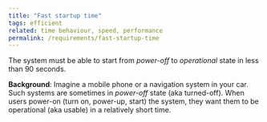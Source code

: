 ```yaml
---
title: "Fast startup time"
tags: efficient
related: time behaviour, speed, performance 
permalink: /requirements/fast-startup-time
---
```


<div class="quality-requirement" markdown="1">

The system must be able to start from _power-off_ to _operational_ state in less than 90 seconds.


**Background**: Imagine a mobile phone or a navigation system in your car. 
Such systems are sometimes in _power-off_ state (aka turned-off).
When users power-on (turn on, power-up, start) the system, they want them to be operational (aka usable) in a relatively short time.

</div><br>




